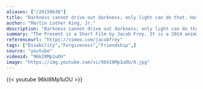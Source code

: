 ```yaml
---
aliases: ["/20150630"]
title: "Darkness cannot drive out darkness; only light can do that. Hate cannot drive out hate; only love can do that."
author: "Martin Luther King, Jr."
description: "Darkness cannot drive out darkness; only light can do that. Hate cannot drive out hate; only love can do that. - Martin Luther King, Jr. quotes from GetInspired365.com"
summary: "The Present is a Short Film by Jacob Frey. It is a 2014 animated short film created and directed by German animator Jacob Frey, alongside with Markus Kranzler. It is based on 'Perfeição', a comic strip by Fabio Coala. The film won awards at several film festivals For more of his work click the link below."
referenceurl: "https://vimeo.com/jacobfrey"
tags: ["Disability","Forgiveness","Friendship",]
source: "youtube"
videoid: "96kI8Mp1uOU"
image: "https://img.youtube.com/vi/96kI8Mp1uOU/0.jpg"
---
```


{{< youtube 96kI8Mp1uOU >}}
